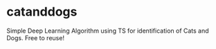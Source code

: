 # catanddogs
Simple Deep Learning Algorithm using TS for identification of Cats and Dogs. Free to reuse!
